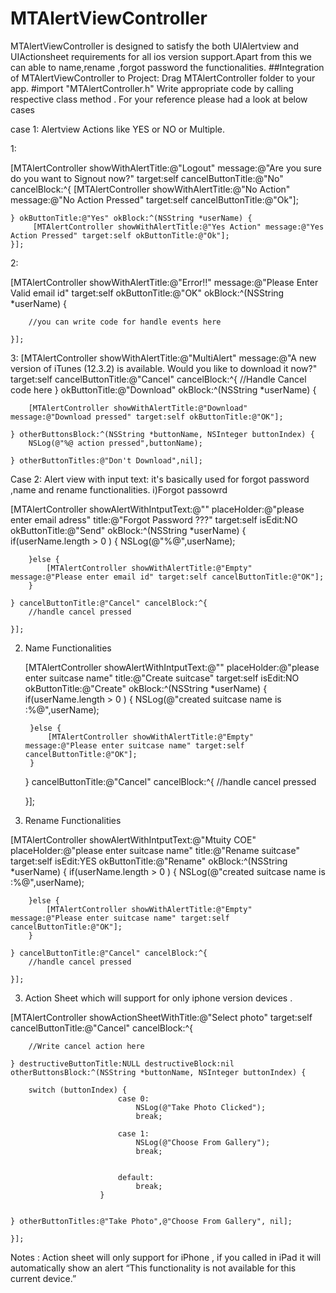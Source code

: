 # MTAlertViewController
MTAlertViewController is designed to satisfy the both UIAlertview and UIActionsheet requirements for all ios version support.Apart from this we can able to name,rename ,forgot password the functionalities.
##Integration of MTAlertViewController to Project:
Drag MTAlertController folder to your app.
 #import "MTAlertController.h"
Write appropriate code by calling respective class method .
For your reference please had a look at below cases

case 1: Alertview Actions like YES or NO or Multiple.

 1:
 
 [MTAlertController showWithAlertTitle:@"Logout" message:@"Are you sure do you want to Signout now?" target:self cancelButtonTitle:@"No" cancelBlock:^{
        [MTAlertController showWithAlertTitle:@"No Action" message:@"No Action Pressed" target:self cancelButtonTitle:@"Ok"];
        
    } okButtonTitle:@"Yes" okBlock:^(NSString *userName) {
         [MTAlertController showWithAlertTitle:@"Yes Action" message:@"Yes Action Pressed" target:self okButtonTitle:@"Ok"];
    }];

2: 

  [MTAlertController showWithAlertTitle:@"Error!!" message:@"Please Enter Valid email id" target:self okButtonTitle:@"OK" okBlock:^(NSString *userName) {
       
        //you can write code for handle events here
        
    }];

3: 
  [MTAlertController showWithAlertTitle:@"MultiAlert" message:@"A new version of iTunes (12.3.2) is available. Would you like to download it now?" target:self cancelButtonTitle:@"Cancel" cancelBlock:^{
        //Handle Cancel code here
    } okButtonTitle:@"Download" okBlock:^(NSString *userName) {
        
        [MTAlertController showWithAlertTitle:@"Download" message:@"Download pressed" target:self okButtonTitle:@"OK"];
        
    } otherButtonsBlock:^(NSString *buttonName, NSInteger buttonIndex) {
        NSLog(@"%@ action pressed",buttonName);
        
    } otherButtonTitles:@"Don't Download",nil];


Case 2: Alert view with input text: it's basically used for  forgot password ,name and rename functionalities.
i)Forgot passowrd

  [MTAlertController showAlertWithIntputText:@"" placeHolder:@"please enter email adress" title:@"Forgot Password ???"  target:self isEdit:NO  okButtonTitle:@"Send" okBlock:^(NSString *userName) {
        if(userName.length > 0 ) {
            NSLog(@"%@",userName);
            
        }else {
            [MTAlertController showWithAlertTitle:@"Empty" message:@"Please enter email id" target:self cancelButtonTitle:@"OK"];
        }
        
    } cancelButtonTitle:@"Cancel" cancelBlock:^{
        //handle cancel pressed
        
    }];

2) Name Functionalities 

    [MTAlertController showAlertWithIntputText:@"" placeHolder:@"please enter suitcase name" title:@"Create suitcase"  target:self isEdit:NO okButtonTitle:@"Create" okBlock:^(NSString *userName) {
        if(userName.length > 0 ) {
            NSLog(@"created suitcase name is :%@",userName);
            
        }else {
            [MTAlertController showWithAlertTitle:@"Empty" message:@"Please enter suitcase name" target:self cancelButtonTitle:@"OK"];
        }

    } cancelButtonTitle:@"Cancel" cancelBlock:^{
        //handle cancel pressed

    }];


3) Rename Functionalities 

[MTAlertController showAlertWithIntputText:@"Mtuity COE" placeHolder:@"please enter suitcase name" title:@"Rename suitcase"  target:self isEdit:YES  okButtonTitle:@"Rename" okBlock:^(NSString *userName) {
        if(userName.length > 0 ) {
            NSLog(@"created suitcase name is :%@",userName);
            
        }else {
            [MTAlertController showWithAlertTitle:@"Empty" message:@"Please enter suitcase name" target:self cancelButtonTitle:@"OK"];
        }
        
    } cancelButtonTitle:@"Cancel" cancelBlock:^{
        //handle cancel pressed
        
    }];


3) Action Sheet which will support for only iphone version devices .

 [MTAlertController showActionSheetWithTitle:@"Select photo" target:self cancelButtonTitle:@"Cancel" cancelBlock:^{
        
        //Write cancel action here
        
    } destructiveButtonTitle:NULL destructiveBlock:nil otherButtonsBlock:^(NSString *buttonName, NSInteger buttonIndex) {
        
        switch (buttonIndex) {
                            case 0:
                                NSLog(@"Take Photo Clicked");
                                break;
                
                            case 1:
                                NSLog(@"Choose From Gallery");
                                break;
                
                
                            default:
                                break;
                        }

        
    } otherButtonTitles:@"Take Photo",@"Choose From Gallery", nil];

    }];


Notes : Action sheet will only support for iPhone , if you called in iPad it will automatically show an alert “This functionality is not available for this current device.”
